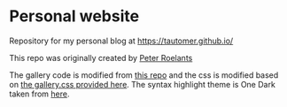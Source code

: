 # Personal website

Repository for my personal blog at https://tautomer.github.io/

This repo was originally created by [Peter Roelants][peterroelants]

The gallery code is modified from [this repo][gallery] and the css
is modified based on [the gallery.css provided here][gallery_css]. The syntax
highlight theme is One Dark taken from [here][syntax_css].

[peterroelants]: https://github.com/peterroelants
[gallery]: https://github.com/opieters/jekyll-image-gallery-example
[syntax_css]: https://github.com/mgyongyosi/OneDarkJekyll/blob/master/syntax-one-dark.css
[gallery_css]: https://github.com/mtailanian/mtailanian.github.io